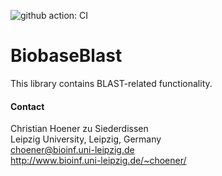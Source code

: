 ![github action: CI](https://github.com/choener/BiobaseBlast/actions/workflows/ci.yml/badge.svg)

# BiobaseBlast

This library contains BLAST-related functionality.



#### Contact

Christian Hoener zu Siederdissen  
Leipzig University, Leipzig, Germany  
choener@bioinf.uni-leipzig.de  
http://www.bioinf.uni-leipzig.de/~choener/  


